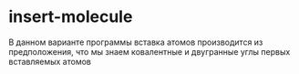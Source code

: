 # insert-molecule
В данном варианте программы вставка атомов производится из предположения, что мы знаем ковалентные и двугранные углы первых вставляемых атомов
